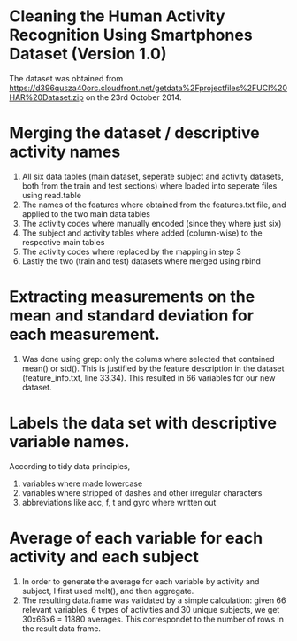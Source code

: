 Cleaning the Human Activity Recognition Using Smartphones Dataset (Version 1.0)
===================
The dataset was obtained from https://d396qusza40orc.cloudfront.net/getdata%2Fprojectfiles%2FUCI%20HAR%20Dataset.zip on the 23rd October 2014.

# Merging the dataset / descriptive activity names
1. All six data tables (main dataset, seperate subject and activity datasets, both from the train and test sections) where loaded into seperate files using read.table
2. The names of the features where obtained from the features.txt file, and applied to the two main data tables
3. The activity codes where manually encoded (since they where just six)
4. The subject and activity tables where added (column-wise) to the respective main tables
5. The activity codes where replaced by the mapping in step 3
6. Lastly the two (train and test) datasets where merged using rbind

# Extracting measurements on the mean and standard deviation for each measurement.
1. Was done using grep: only the colums where selected that contained mean() or std(). This is justified by the feature description in the dataset (feature_info.txt, line 33,34). This resulted in 66 variables for our new dataset.

# Labels the data set with descriptive variable names. 
According to tidy data principles, 
1. variables where made lowercase
2. variables where stripped of dashes and other irregular characters
3. abbreviations like acc, f, t and gyro where written out

# Average of each variable for each activity and each subject
1. In order to generate the average for each variable by activity and subject, I first used melt(), and then aggregate.
2. The resulting data.frame was validated by a simple calculation: given 66 relevant variables, 6 types of activities and 30 unique subjects, we get 30x66x6 = 11880 averages. This correspondet to the number of rows in the result data frame.